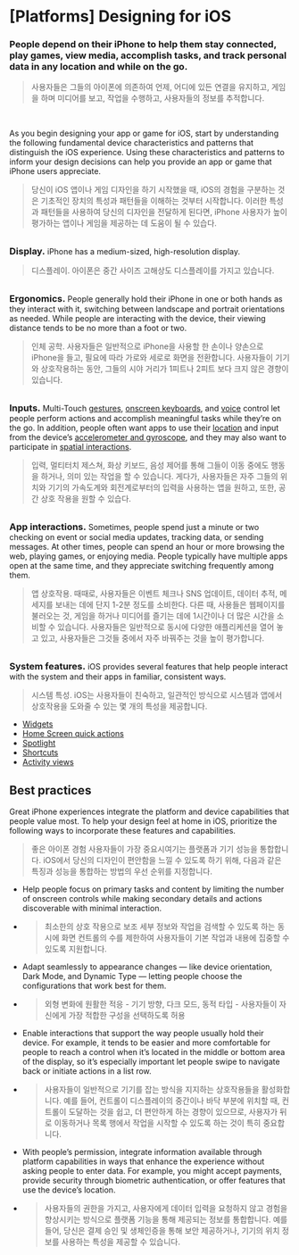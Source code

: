 <h1>[Platforms] Designing for iOS</h1>

<h3>People depend on their iPhone to help them stay connected, play games, view media, accomplish tasks, and track personal data in any location and while on the go.</h3>

<blockquote>사용자들은 그들의 아이폰에 의존하여 언제, 어디에 있든 연결을 유지하고, 게임을 하며 미디어를 보고, 작업을 수행하고, 사용자들의 정보를 추적합니다.</blockquote>

<br/>

As you begin designing your app or game for iOS, start by understanding the following fundamental device characteristics and patterns that distinguish the iOS experience. Using these characteristics and patterns to inform your design decisions can help you provide an app or game that iPhone users appreciate.
<blockquote>당신이 iOS 앱이나 게임 디자인을 하기 시작했을 때, iOS의 경험을 구분하는 것은 기초적인 장치의 특성과 패턴들을 이해하는 것부터 시작합니다. 이러한 특성과 패턴들을 사용하여 당신의 디자인을 전달하게 된다면, iPhone 사용자가 높이 평가하는 앱이나 게임을 제공하는 데 도움이 될 수 있습다. </blockquote>
<br/>

<h3 style="display: inline">Display.</h3> iPhone has a medium-sized, high-resolution display.
<blockquote>디스플레이. 아이폰은 중간 사이즈 고해상도 디스플레이를 가지고 있습니다.</blockquote>

<br/>

<h3 style="display: inline">Ergonomics.</h3> People generally hold their iPhone in one or both hands as they interact with it, switching between landscape and portrait orientations as needed. While people are interacting with the device, their viewing distance tends to be no more than a foot or two.
<blockquote>인체 공학. 사용자들은 일반적으로 iPhone을 사용할 한 손이나 양손으로 iPhone을 들고, 필요에 따라 가로와 세로로 화면을 전환합니다. 사용자들이 기기와 상호작용하는 동안, 그들의 시야 거리가 1피트나 2피트 보다 크지 않은 경향이 있습니다. </blockquote>

<br/>

<h3 style="display: inline">Inputs.</h3> Multi-Touch <a href="../inputs/touchscreen-gestures.md">gestures</a>, <a href="../components/selection-and-input/onscreen-keyboards.md">onscreen keyboards</a>, and <a href="../technologies/siri/introduction.md">voice</a> control let people perform actions and accomplish meaningful tasks while they’re on the go. In addition, people often want apps to use their <a href="../patterns/accessing-private-data.md">location</a> and input from the device’s <a href="../inputs/gyro-and-accelerometer.md">accelerometer and gyroscope</a>, and they may also want to participate in <a href="../inputs/spatial-interactions.md">spatial interactions</a>.
<blockquote>입력, 멀티터치 제스쳐, 화상 키보드, 음성 제어를 통해 그들이 이동 중에도 행동을 하거나, 의미 있는 작업을 할 수 있습니다. 게다가, 사용자들은 자주 그들의 위치와 기기의 가속도계와 회전계로부터의 입력을 사용하는 앱을 원하고, 또한, 공간 상호 작용을 원할 수 있습다.</blockquote>

<br/>

<h3 style="display: inline">App interactions.</h3> Sometimes, people spend just a minute or two checking on event or social media updates, tracking data, or sending messages. At other times, people can spend an hour or more browsing the web, playing games, or enjoying media. People typically have multiple apps open at the same time, and they appreciate switching frequently among them.
<blockquote>앱 상호작용. 때때로, 사용자들은 이벤트 체크나 SNS 업데이트, 데이터 추적, 메세지를 보내는 데에 단지 1-2분 정도를 소비한다. 다른 때, 사용들은 웹페이지를 불러오는 것, 게임을 하거나 미디어를 즐기는 데에 1시간이나 더 많은 시간을 소비할 수 있습니다. 사용자들은 일반적으로 동시에 다양한 애플리케션을 열어 놓고 있고, 사용자들은 그것들 중에서 자주 바꿔주는 것을 높이 평가합니다. </blockquote>

<br/>

<h3 style="display: inline">System features.</h3> iOS provides several features that help people interact with the system and their apps in familiar, consistent ways.
<blockquote>시스템 특성. iOS는 사용자들이 친숙하고, 일관적인 방식으로 시스템과 앱에서 상호작용을 도와줄 수 있는 몇 개의 특성을 제공합니다.</blockquote>

- <a href="../components/system-experiences/widgets.md">Widgets</a>
- <a href="../components/system-experiences/home-screen-quick-actions.md">Home Screen quick actions</a>
- <a href="../patterns/searching.md">Spotlight</a>
- <a href="../technologies/siri/shortcuts-and-suggestions.md">Shortcuts</a>
- <a href="../components/menus-and-actions/activity-views.md">Activity views</a>

<h2>Best practices</h2>
Great iPhone experiences integrate the platform and device capabilities that people value most. To help your design feel at home in iOS, prioritize the following ways to incorporate these features and capabilities.
<blockquote> 좋은 아이폰 경험 사용자들이 가장 중요시여기는 플랫폼과 기기 성능을 통합합니다. iOS에서 당신의 디자인이 편안함을 느낄 수 있도록 하기 위해, 다음과 같은 특징과 성능을 통합하는 방법의 우선 순위를 지정합니다. </blockquote>

- Help people focus on primary tasks and content by limiting the number of onscreen controls while making secondary details and actions discoverable with minimal interaction.
- <blockquote>최소한의 상호 작용으로 보조 세부 정보와 작업을 검색할 수 있도록 하는 동시에 화면 컨트롤의 수를 제한하여 사용자들이 기본 작업과 내용에 집중할 수 있도록 지원합니다.</blockquote>
- Adapt seamlessly to appearance changes — like device orientation, Dark Mode, and Dynamic Type — letting people choose the configurations that work best for them.
- <blockquote> 외형 변화에 원활한 적응 - 기기 방향, 다크 모드, 동적 타입 - 사용자들이 자신에게 가장 적합한 구성을 선택하도록 허용</blockquote>
- Enable interactions that support the way people usually hold their device. For example, it tends to be easier and more comfortable for people to reach a control when it’s located in the middle or bottom area of the display, so it’s especially important let people swipe to navigate back or initiate actions in a list row.
- <blockquote>사용자들이 일반적으로 기기를 잡는 방식을 지지하는 상호작용들을 활성화합니다. 예를 들어, 컨트롤이 디스플레이의 중간이나 바닥 부분에 위치할 때, 컨트롤이 도달하는 것을 쉽고, 더 편안하게 하는 경향이 있으므로, 사용자가 뒤로 이동하거나 목록 행에서 작업을 시작할 수 있도록 하는 것이 특히 중요합니다.</blockquote>
- With people’s permission, integrate information available through platform capabilities in ways that enhance the experience without asking people to enter data. For example, you might accept payments, provide security through biometric authentication, or offer features that use the device’s location.
- <blockquote>사용자들의 권한을 가지고, 사용자에게 데이터 입력을 요청하지 않고 경험을 향상시키는 방식으로 플랫폼 기능을 통해 제공되는 정보를 통합합니다. 예를 들어, 당신은 결제 승인 및 생체인증을 통해 보안 제공하거나, 기기의 위치 정보를 사용하는 특성을 제공할 수 있습니다.</blockquote>





